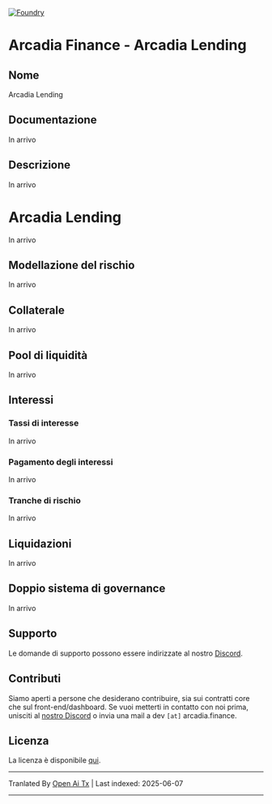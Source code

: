 [![Foundry][foundry-badge]][foundry]

[foundry]: https://getfoundry.sh/
[foundry-badge]: https://img.shields.io/badge/Built%20with-Foundry-FFDB1C.svg

# Arcadia Finance - Arcadia Lending

## Nome

Arcadia Lending

## Documentazione

In arrivo

## Descrizione

In arrivo

# Arcadia Lending

In arrivo

## Modellazione del rischio

In arrivo

## Collaterale

In arrivo

## Pool di liquidità

In arrivo

## Interessi

### Tassi di interesse

In arrivo

### Pagamento degli interessi

In arrivo

### Tranche di rischio

In arrivo

## Liquidazioni

In arrivo

## Doppio sistema di governance

In arrivo

## Supporto

Le domande di supporto possono essere indirizzate al nostro [Discord](https://discord.gg/PXcr8SEeTH).

## Contributi

Siamo aperti a persone che desiderano contribuire, sia sui contratti core che sul front-end/dashboard.
Se vuoi metterti in contatto con noi prima, unisciti al [nostro Discord](https://discord.gg/PXcr8SEeTH) o invia una mail a dev `[at]` arcadia.finance.

## Licenza

La licenza è disponibile [qui](https://raw.githubusercontent.com/arcadia-finance/lending-v2/main/LICENSE.md).

---

Tranlated By [Open Ai Tx](https://github.com/OpenAiTx/OpenAiTx) | Last indexed: 2025-06-07

---